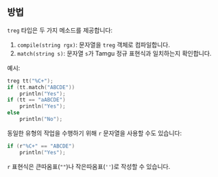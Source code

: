 ## 방법

`treg` 타입은 두 가지 메소드를 제공합니다:

1. `compile(string rgx)`: 문자열을 `treg` 객체로 컴파일합니다.
2. `match(string s)`: 문자열 `s`가 Tamgu 정규 표현식과 일치하는지 확인합니다.

예시:

```cpp
treg tt("%C+");
if (tt.match("ABCDE"))
    println("Yes");
if (tt == "aABCDE")
    println("Yes");
else
    println("No");
```

동일한 유형의 작업을 수행하기 위해 `r` 문자열을 사용할 수도 있습니다:

```cpp
if (r"%C+" == "ABCDE")
    println("Yes");
```

`r` 표현식은 큰따옴표(`""`)나 작은따옴표(`''`)로 작성할 수 있습니다.